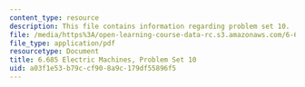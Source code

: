 ```yaml
---
content_type: resource
description: This file contains information regarding problem set 10.
file: /media/https%3A/open-learning-course-data-rc.s3.amazonaws.com/6-685-electric-machines-fall-2013/a03f1e53b79ccf908a9c179df55896f5_MIT6_685F13_ps10.pdf
file_type: application/pdf
resourcetype: Document
title: 6.685 Electric Machines, Problem Set 10
uid: a03f1e53-b79c-cf90-8a9c-179df55896f5
---
```

